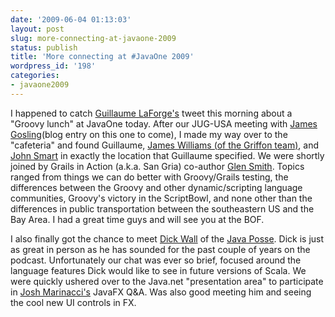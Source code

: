 ```yaml
---
date: '2009-06-04 01:13:03'
layout: post
slug: more-connecting-at-javaone-2009
status: publish
title: 'More connecting at #JavaOne 2009'
wordpress_id: '198'
categories:
- javaone2009
---
```


I happened to catch [Guillaume LaForge's](http://glaforge.free.fr/weblog/) tweet this morning about a "Groovy lunch" at JavaOne today. After our JUG-USA meeting with [James Gosling](http://blogs.sun.com/jag/)(blog entry on this one to come), I made my way over to the "cafeteria" and found Guillaume, [James Williams (of the Griffon team)](http://jameswilliams.be/blog/entry/index), and [John Smart](http://weblogs.java.net/blog/johnsmart) in exactly the location that Guillaume specified. We were shortly joined by Grails in Action (a.k.a. San Gria) co-author [Glen Smith](http://blogs.bytecode.com.au/glen/). Topics ranged from things we can do better with Groovy/Grails testing, the differences between the Groovy and other dynamic/scripting language communities, Groovy's victory in the ScriptBowl, and none other than the differences in public transportation between the southeastern US and the Bay Area. I had a great time guys and will see you at the BOF.

I also finally got the chance to meet [Dick Wall](http://dickwallsblog.blogspot.com/) of the [Java Posse](http://javaposse.com). Dick is just as great in person as he has sounded for the past couple of years on the podcast. Unfortunately our chat was ever so brief, focused around the language features Dick would like to see in future versions of Scala. We were quickly ushered over to the Java.net "presentation area" to participate in [Josh Marinacci's](http://weblogs.java.net/blog/joshy) JavaFX Q&A. Was also good meeting him and seeing the cool new UI controls in FX.

